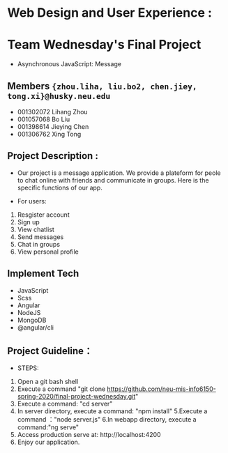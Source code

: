 # Web Design and User Experience :
# Team Wednesday's Final Project
* Asynchronous JavaScript: Message 

## Members `{zhou.liha, liu.bo2, chen.jiey, tong.xi}@husky.neu.edu`
* 001302072 Lihang Zhou
* 001057068 Bo Liu
* 001398614 Jieying Chen
* 001306762 Xing Tong

## Project Description : 
*   Our project is a message application. We provide a plateform for peole to chat online with friends and communicate in groups. Here is the specific functions of our app.

* For users:
1. Resgister account
2. Sign up
3. View chatlist
4. Send messages
5. Chat in groups
6. View personal profile

## Implement Tech 
* JavaScript
* Scss
* Angular
* NodeJS
* MongoDB
* @angular/cli

## Project Guideline：
* STEPS:
1. Open a git bash shell
2. Execute a command "git clone https://github.com/neu-mis-info6150-spring-2020/final-project-wednesday.git"
3. Execute a command: "cd server"
4. In server directory, execute a command: "npm install"
5.Execute a command ："node server.js"
6.In webapp directory, execute a command:"ng serve"
5. Access production serve at: http://localhost:4200
6. Enjoy our application.


